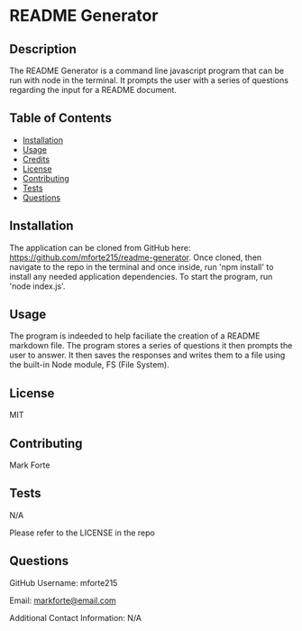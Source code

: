 # README Generator


## Description
The README Generator is a command line javascript program that can be run with node in the terminal. It prompts the user with a series of questions regarding the input for a README document. 


## Table of Contents

- [Installation](#installation)
- [Usage](#usage)
- [Credits](#credits)
- [License](#license)
- [Contributing](#contributing)
- [Tests](#tests)
- [Questions](#questions)


## Installation
The application can be cloned from GitHub here: https://github.com/mforte215/readme-generator. Once cloned, then navigate to the repo in the terminal and once inside, run 'npm install' to install any needed application dependencies. To start the program, run 'node index.js'. 


## Usage
The program is indeeded to help faciliate the creation of a README markdown file. The program stores a series of questions it then prompts the user to answer. It then saves the responses and writes them to a file using the built-in Node module, FS (File System).


## License

MIT


## Contributing

Mark Forte


## Tests

N/A


Please refer to the LICENSE in the repo

## Questions

GitHub Username: mforte215


Email: markforte@email.com


Additional Contact Information: N/A

